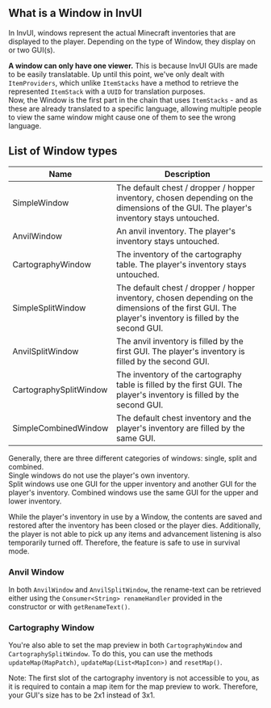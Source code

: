 ## What is a Window in InvUI

In InvUI, windows represent the actual Minecraft inventories that are displayed to the player.
Depending on the type of Window, they display on or two GUI(s).

**A window can only have one viewer.** This is because InvUI GUIs are made to be easily translatable.
Up until this point, we've only dealt with `ItemProviders`, which unlike `ItemStacks` have a
method to retrieve the represented `ItemStack` with a `UUID` for translation purposes.  
Now, the Window is the first part in the chain that uses `ItemStacks` - and as these are already
translated to a specific language, allowing multiple people to view the same window might cause
one of them to see the wrong language.

## List of Window types

| Name                   | Description                                                                                                                                              |
|------------------------|----------------------------------------------------------------------------------------------------------------------------------------------------------|
| SimpleWindow           | The default chest / dropper / hopper inventory, chosen depending on the dimensions of the GUI. The player's inventory stays untouched.                   |
| AnvilWindow            | An anvil inventory. The player's inventory stays untouched.                                                                                              |
| CartographyWindow      | The inventory of the cartography table. The player's inventory stays untouched.                                                                          |
| SimpleSplitWindow      | The default chest / dropper / hopper inventory, chosen depending on the dimensions of the first GUI. The player's inventory is filled by the second GUI. |
| AnvilSplitWindow       | The anvil inventory is filled by the first GUI. The player's inventory is filled by the second GUI.                                                      |
| CartographySplitWindow | The inventory of the cartography table is filled by the first GUI. The player's inventory is filled by the second GUI.                                   |
| SimpleCombinedWindow   | The default chest inventory and the player's inventory are filled by the same GUI.                                                                       |

Generally, there are three different categories of windows: single, split and combined.  
Single windows do not use the player's own inventory.  
Split windows use one GUI for the upper inventory and another GUI for the player's inventory.
Combined windows use the same GUI for the upper and lower inventory.

While the player's inventory in use by a Window, the contents are saved and restored after
the inventory has been closed or the player dies.
Additionally, the player is not able to pick up any items and advancement listening is also
temporarily turned off. Therefore, the feature is safe to use in survival mode.

### Anvil Window

In both `AnvilWindow` and `AnvilSplitWindow`, the rename-text can be retrieved either using
the `Consumer<String> renameHandler` provided in the constructor or with `getRenameText()`.

### Cartography Window

You're also able to set the map preview in both `CartographyWindow` and `CartographySplitWindow`.
To do this, you can use the methods `updateMap(MapPatch)`, `updateMap(List<MapIcon>)` and `resetMap()`.

Note: The first slot of the cartography inventory is not accessible to you, as it is required to contain
a map item for the map preview to work. Therefore, your GUI's size has to be 2x1 instead of 3x1.